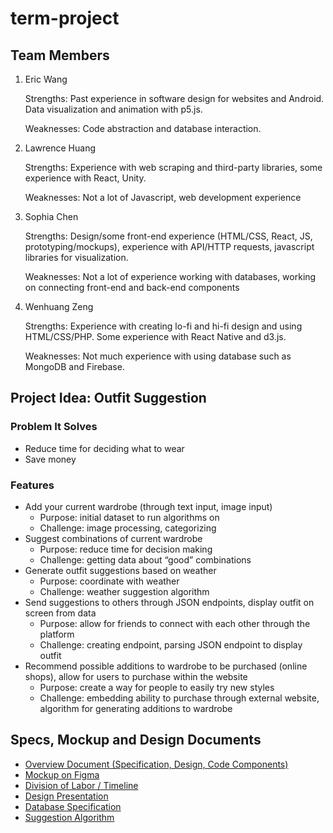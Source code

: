 # term-project

## Team Members

1. Eric Wang

   Strengths: Past experience in software design for websites and Android. Data visualization and animation with p5.js.

   Weaknesses: Code abstraction and database interaction.

2. Lawrence Huang

   Strengths: Experience with web scraping and third-party libraries, some experience with React, Unity.

   Weaknesses: Not a lot of Javascript, web development experience

3. Sophia Chen

   Strengths: Design/some front-end experience (HTML/CSS, React, JS, prototyping/mockups), experience with API/HTTP requests, javascript libraries for visualization.

   Weaknesses: Not a lot of experience working with databases, working on connecting front-end and back-end components

4. Wenhuang Zeng

   Strengths: Experience with creating lo-fi and hi-fi design and using HTML/CSS/PHP. Some experience with React Native and d3.js.

   Weaknesses: Not much experience with using database such as MongoDB and Firebase.

## Project Idea: Outfit Suggestion

### Problem It Solves

- Reduce time for deciding what to wear
- Save money

### Features

- Add your current wardrobe (through text input, image input)
  - Purpose: initial dataset to run algorithms on
  - Challenge: image processing, categorizing
- Suggest combinations of current wardrobe
  - Purpose: reduce time for decision making
  - Challenge: getting data about “good” combinations
- Generate outfit suggestions based on weather
  - Purpose: coordinate with weather
  - Challenge: weather suggestion algorithm
- Send suggestions to others through JSON endpoints, display outfit on screen from data
  - Purpose: allow for friends to connect with each other through the platform
  - Challenge: creating endpoint, parsing JSON endpoint to display outfit
- Recommend possible additions to wardrobe to be purchased (online shops), allow for users to purchase within the website
  - Purpose: create a way for people to easily try new styles
  - Challenge: embedding ability to purchase through external website, algorithm for generating additions to wardrobe

## Specs, Mockup and Design Documents

- [Overview Document (Specification, Design, Code Components)](https://docs.google.com/document/d/1ah7kowvnfrUPtbTolcNFEdT7gVcIMqacW-5mcJ4T6gs/edit)
- [Mockup on Figma](https://www.figma.com/file/VXuln8CeXR70erBGeT1cFEJG/32-Project?node-id=0%3A1)
- [Division of Labor / Timeline](https://docs.google.com/spreadsheets/d/1OWN33CeNc16XW-X88Psd4T2QJL3-ilRwOdC75Dx58dA/edit?usp=sharing)
- [Design Presentation](https://docs.google.com/presentation/d/1zviuVzl7re2qmiTrRVGFfFSP_NIPcYs-lZduGGlGM2o/edit#slide=id.p)
- [Database Specification](https://docs.google.com/document/d/1256H5GzGamovqu-EbeSGyK4_aDTekuVUkRvaVERIX44/edit?usp=sharing)
- [Suggestion Algorithm](https://docs.google.com/document/d/1PP5dOV2Om5WxliSHFPjgrVw0VMiaq0QQqpl7k3li2Fs/edit?usp=sharing)
